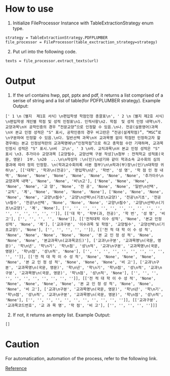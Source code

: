 # How to use

1. Initialize FileProcessor Instance with TableExtractionStrategy enum type.
```
strategy = TableExtractionStrategy.PDFPLUMBER
file_processor = FileProcessor(table_exctraction_strategy=strategy)
```
2. Put url into the following code.
```
texts = file_processor.extract_texts(url)
```
# Output
1. If the url contains hwp, ppt, pptx and pdf, it returns a list comprised of a serise of string and a list of table(for PDFPLUMBER strategy).
Example Output:
```
[' 1 \n〔별지  제1호 서식〕\n편입학생 학점인정 총괄표\n', ' 2 \n〔별지 제2호 서식〕\n편입학생 개인별 학점 및 성적 인정표\n1. 인적사항\n2. 학점  및 성적 인정 내역\n가. 교양과목\n※ 공학인증의 경우 “전문교양”으로 인정할 수 있음.\n나. 전공(실용영어)과목\n※ 본교 인정 성적은 "S" 표시, 공학인증의 경우 비고란은 “전공(설계학점)”, “MSC”로\n구분하여 인정할 수 있음.\n다. 일반선택 과목\n※ 교과목명 없이 학점만 인정하고자 할 경우에는 본교 인정성적란의 교과목명에\n“인정학점”으로 하고 총학점 수만 기재하며, 교과목 인정시 성적은 "S" 표시.\n비  고\n', ' 3 \n라. 교직과목\n※ 본교 인정 성적은 "S" 표시 \n3. 추가이수 교양과목 [교양필수, 교양선택 구분 작성]\n첨부 : 전적학교 성적표(국문, 영문)  1부. \n20  ...\n\n작성자 :\n(인)\n상기와 같이 학과소속 교수회의 심의 결과에 따라 정히 인정함. \n(학과교수회의록 사본 첨부)\n\n학과(부)장\n(인)\n대학장 귀하\n', [['대학', '학과\n(전공)', '편입학\n년', '학번', '성 명', '학 점 인 정 내 역', 'None', 'None', 'None', 'None', 'None', 'None', 'None', '추가이수\n교양과목 내역', 'None', 'None', '비\n고'], ['None', 'None', 'None', 'None', 'None', '교 양', 'None', '전 공', 'None', 'None', '일반\n선택', '교직', '계', 'None', 'None', 'None', 'None'], ['None', 'None', 'None', 'None', 'None', '교양\n필수', '교양\n선택\n(기초\n교양)', '전공\n기초', '전공\n필수', '전공\n선택', 'None', 'None', 'None', '교양\n필수', '교양\n선택\n(기초\n교양)', '계', 'None'], ['', '', '', '', '', '', '', '', '', '', '', '', '', '', '', '', '']], [['대 학', '학부(과, 전공)', '학 번', '성 명', '비 고'], ['', '', '', '', 'None']], [['전적대학 이수 성적', 'None', '본교 인정 성적', 'None', '계'], ['교과구분', '이수과목 및 학점', '교양필수', '교양선택\n(기초교양)', 'None'], ['', '', '', '', '']], [['전 적 대 학 이 수 성 적', 'None', 'None', 'None', 'None', 'None', '본 교 인 정 성 적', 'None', 'None', 'None', '본교과목\n(교과목코드)'], ['교과\n구분', '교과목명\n(국문, 영문)', '학\n년', '학\n기', '학\n점', '성\n적', '교과\n구분', '교과목명\n(국문, 영문)', '학\n점', '성\n적', 'None'], ['', '', '', '', '', '', '', '', '', '', '']], [['전 적 대 학 이 수 성 적', 'None', 'None', 'None', 'None', 'None', '본 교 인 정 성 적', 'None', 'None', 'None', '비 고'], ['교과\n구분', '교과목명\n(국문, 영문)', '학\n년', '학\n기', '학\n점', '성\n적', '교과\n구분', '교과목명\n(국문, 영문)', '학\n점', '성\n적', 'None'], ['', '', '', '', '', '', '', '', '', '', '']], [['전 적 대 학 이 수 성 적', 'None', 'None', 'None', 'None', 'None', '본 교 인 정 성 적', 'None', 'None', 'None', '비 고'], ['교과\n구분', '교과목명\n(국문, 영문)', '학\n년', '학\n기', '학\n점', '성\n적', '교과\n구분', '교과목명\n(국문, 영문)', '학\n점', '성\n적', 'None'], ['', '', '', '', '', '', '', '', '', '', '']], [['교과구분', '교과목코드번호', '교 과 목 명', '학 점', '비 고'], ['', '', '', '', '']]]
```
2. If not, it returns an empty list.
Example Output:
```
[]
```

# Caution
For automatication, automation of the process, refer to the following link.

[Reference](https://employeecoding.tistory.com/67)

